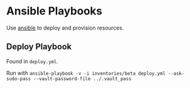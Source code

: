 Ansible Playbooks
=================

Use [ansible](http://www.ansible.com/get-started) to deploy and provision resources.

## Deploy Playbook

Found in `deploy.yml`.

Run with `ansible-playbook -v -i inventories/beta deploy.yml --ask-sudo-pass --vault-password-file ../.vault_pass`

